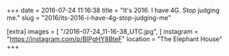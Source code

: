 +++
date = 2016-07-24 11:16:38
title = "It's 2016. I have 4G. Stop judging me."
slug = "2016/its-2016-i-have-4g-stop-judging-me"

[extra]
images = [
    "/2016-07-24_11-16-38_UTC.jpg",
]
instagram = "https://instagram.com/p/BIPgHY8BteF"
location = "The Elephant House"
+++

